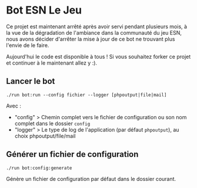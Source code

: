 # Bot ESN Le Jeu

Ce projet est maintenant arrêté après avoir servi pendant plusieurs mois, à la vue de la dégradation de l'ambiance dans la communauté du jeu ESN, nous avons décider d'arrêter la mise à jour de ce bot ne trouvant plus l'envie de le faire.

Aujourd'hui le code est disponible à tous ! Si vous souhaitez forker ce projet et continuer à le maintenant allez y :).

## Lancer le bot

```
./run bot:run --config fichier --logger [phpoutput|file|mail]
```

Avec :
* "config" > Chemin complet vers le fichier de configuration ou son nom complet dans le dossier `config`
* "logger" > Le type de log de l'application (par défaut `phpoutput`), au choix phpoutput/file/mail

## Générer un fichier de configuration

```
./run bot:config:generate
```

Génère un fichier de configuration par défaut dans le dossier courant.
